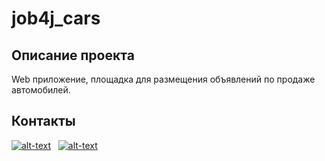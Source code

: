 # job4j_cars

## Описание проекта
Web приложение, площадка для размещения объявлений по продаже автомобилей.

## Контакты
[![alt-text](https://img.shields.io/badge/-telegram-grey?style=flat&logo=telegram&logoColor=white)](https://t.me/T_AlexME)&nbsp;&nbsp;
[![alt-text](https://img.shields.io/badge/@%20email-005FED?style=flat&logo=mail&logoColor=white)](mailto:amemelyanov@yandex.ru)&nbsp;&nbsp;